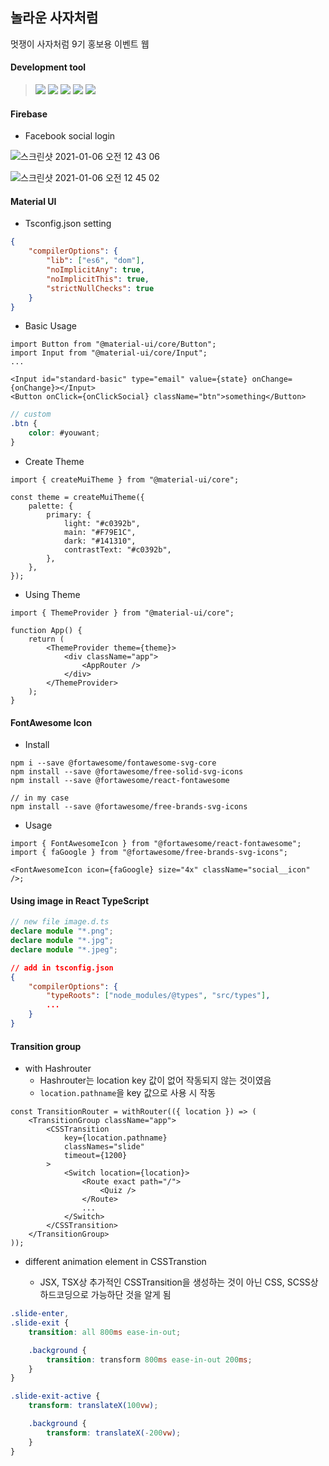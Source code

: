 ## 놀라운 사자처럼

멋쟁이 사자처럼 9기 홍보용 이벤트 웹

#### Development tool

> <img src="https://img.shields.io/badge/React-61DAFB?style=flat-square&logo=React&logoColor=black"/> <img src="https://img.shields.io/badge/Firebase-FFCA28?style=flat-square&logo=Firebase&logoColor=black"/> <img src="https://img.shields.io/badge/TypeScript-3178C6?style=flat-square&logo=TypeScript&logoColor=white"/> <img src="https://img.shields.io/badge/Sass-CC6699?style=flat-square&logo=Sass&logoColor=white"/> <img src="https://img.shields.io/badge/MaterialUI-0081CB?style=flat-square&logo=Material-UI&logoColor=white"/>

#### Firebase

-   Facebook social login

![스크린샷 2021-01-06 오전 12 43 06](https://user-images.githubusercontent.com/26461307/103685157-13dd6380-4fd0-11eb-8936-1e4cb75e9683.png)

![스크린샷 2021-01-06 오전 12 45 02](https://user-images.githubusercontent.com/26461307/103685150-1213a000-4fd0-11eb-86f0-9fdd06d08ace.png)

#### Material UI

-   Tsconfig.json setting

```json
{
    "compilerOptions": {
        "lib": ["es6", "dom"],
        "noImplicitAny": true,
        "noImplicitThis": true,
        "strictNullChecks": true
    }
}
```

-   Basic Usage

```tsx
import Button from "@material-ui/core/Button";
import Input from "@material-ui/core/Input";
...

<Input id="standard-basic" type="email" value={state} onChange={onChange}></Input>
<Button onClick={onClickSocial} className="btn">something</Button>
```

```scss
// custom
.btn {
    color: #youwant;
}
```

-   Create Theme

```tsx
import { createMuiTheme } from "@material-ui/core";

const theme = createMuiTheme({
    palette: {
        primary: {
            light: "#c0392b",
            main: "#F79E1C",
            dark: "#141310",
            contrastText: "#c0392b",
        },
    },
});
```

-   Using Theme

```tsx
import { ThemeProvider } from "@material-ui/core";

function App() {
    return (
        <ThemeProvider theme={theme}>
            <div className="app">
                <AppRouter />
            </div>
        </ThemeProvider>
    );
}
```

#### FontAwesome Icon

-   Install

```terminal
npm i --save @fortawesome/fontawesome-svg-core
npm install --save @fortawesome/free-solid-svg-icons
npm install --save @fortawesome/react-fontawesome

// in my case
npm install --save @fortawesome/free-brands-svg-icons
```

-   Usage

```tsx
import { FontAwesomeIcon } from "@fortawesome/react-fontawesome";
import { faGoogle } from "@fortawesome/free-brands-svg-icons";

<FontAwesomeIcon icon={faGoogle} size="4x" className="social__icon" />;
```

#### Using image in React TypeScript

```ts
// new file image.d.ts
declare module "*.png";
declare module "*.jpg";
declare module "*.jpeg";
```

```json
// add in tsconfig.json
{
    "compilerOptions": {
        "typeRoots": ["node_modules/@types", "src/types"],
        ...
    }
}
```

#### Transition group

-   with Hashrouter
    -   Hashrouter는 location key 값이 없어 작동되지 않는 것이였음
    -   `location.pathname`을 key 값으로 사용 시 작동

```tsx
const TransitionRouter = withRouter(({ location }) => (
    <TransitionGroup className="app">
        <CSSTransition
            key={location.pathname}
            classNames="slide"
            timeout={1200}
        >
            <Switch location={location}>
                <Route exact path="/">
                    <Quiz />
                </Route>
                ...
            </Switch>
        </CSSTransition>
    </TransitionGroup>
));
```

-   different animation element in CSSTranstion

    -   JSX, TSX상 추가적인 CSSTransition을 생성하는 것이 아닌 CSS, SCSS상 하드코딩으로 가능하단 것을 알게 됨

```scss
.slide-enter,
.slide-exit {
    transition: all 800ms ease-in-out;

    .background {
        transition: transform 800ms ease-in-out 200ms;
    }
}

.slide-exit-active {
    transform: translateX(100vw);

    .background {
        transform: translateX(-200vw);
    }
}
```
